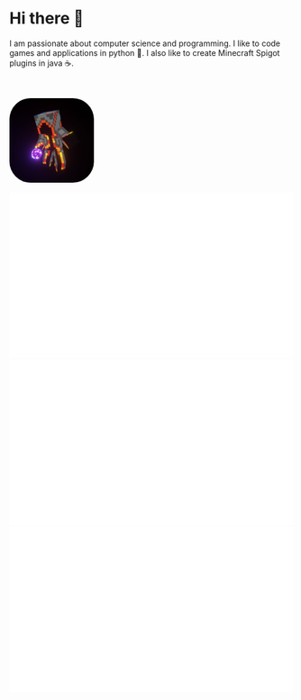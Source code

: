 # Hi there 👋
I am passionate about computer science and programming. I like to code games and applications in python 🐍. I also like to create Minecraft Spigot plugins in java ☕️.

<br><br>
<img src="/Avatar.jpg" alt="avatar" style="height: 150px; width: 150px; border-radius:25%"/>

[](https://raw.githubusercontent.com/gab4000/github-stats/master/generated/overview.svg#gh-dark-mode-only)
![](https://raw.githubusercontent.com/gab4000/github-stats/master/generated/overview.svg#gh-light-mode-only)
![](https://raw.githubusercontent.com/gab4000/github-stats/master/generated/languages.svg#gh-dark-mode-only)
![](https://raw.githubusercontent.com/gab4000/github-stats/master/generated/languages.svg#gh-light-mode-only)

<!--
**gab4000/gab4000** is a ✨ _special_ ✨ repository because its `README.md` (this file) appears on your GitHub profile.

Here are some ideas to get you started:

- 🔭 I’m currently working on ...
- 🌱 I’m currently learning ...
- 👯 I’m looking to collaborate on ...
- 🤔 I’m looking for help with ...
- 💬 Ask me about ...
- 📫 How to reach me: ...
- 😄 Pronouns: ...
- ⚡ Fun fact: ...
-->
